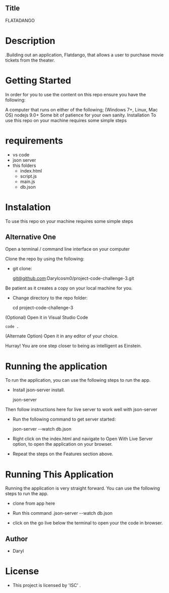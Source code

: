 ## Title
 FLATADANGO

 # Description
  .Building out an
application, Flatdango, that allows a user to purchase movie tickets from the
theater.
# Getting Started
In order for you to use the content on this repo ensure you have the following:

A computer that runs on either of the following; (Windows 7+, Linux, Mac OS) nodejs 9.0+ Some bit of patience for your own sanity. Installation To use this repo on your machine requires some simple steps


# requirements
- vs code
- json server
- this folders
  - index.html
  - script.js
  - main.js
  - db.json
# Instalation
To use this repo on your machine requires some simple steps

## Alternative One
Open a terminal / command line interface on your computer

Clone the repo by using the following:

- git clone:
  
  git@github.com:Darylcosm0/project-code-challenge-3.git

Be patient as it creates a copy on your local machine for you.
- Change directory to the repo folder: 

  cd project-code-challenge-3

(Optional) Open it in Visual Studio Code

    code .

(Alternate Option) Open it in any editor of your choice.

Hurray! You are one step closer to being as intelligent as Einstein.

# Running the application
To run the application, you can use the following steps to run the app.
- Install json-server ​install.

  json-server​

Then follow instructions here for live server to work well with json-server​
- Run the following command to get server started: 

  ​json-server --watch db.json

- Right click on the index.html and navigate to Open With Live Server option, to open the application on your browser.

- Repeat the steps on the Features section above.

# Running This Application
Running the application is very straight forward. You can use the following steps to run the app.

- clone from app here

- Run this command .json-server --watch db.json

- click on the go live below the terminal to open your the code in browser.

## Author
- Daryl

# License
- This project is licensed by 'ISC'
    .


